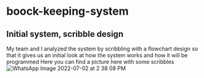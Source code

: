 # boock-keeping-system
## Initial system, scribble design
My team and I analyzed the system by scribbling with a flowchart design so that it gives us an initial look at how the system works and how it will be programmed
Here you can find a picture here with some scribbles
![WhatsApp Image 2022-07-02 at 2 38 08 PM](https://user-images.githubusercontent.com/107624772/176999261-783832d4-00e5-4728-b976-3c9b9526dae0.jpeg)
